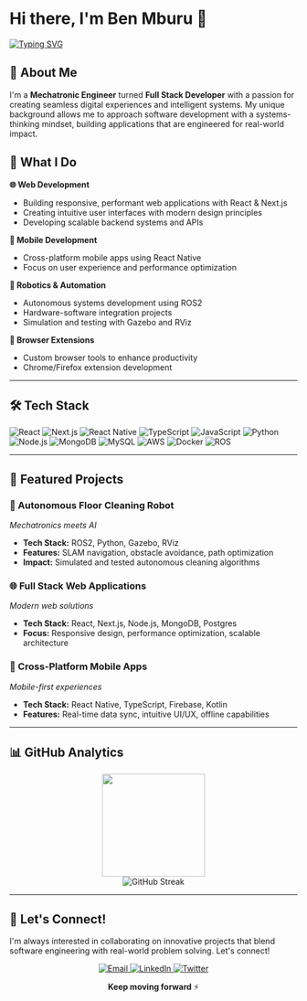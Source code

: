 # Hi there, I'm Ben Mburu 👋

[![Typing SVG](https://readme-typing-svg.herokuapp.com?font=Fira+Code&pause=1000&multiline=true&width=600&lines=Mechatronic+Engineer+x+Software+Developer)](https://git.io/typing-svg)

## 🚀 About Me

I'm a **Mechatronic Engineer** turned **Full Stack Developer** with a passion for creating seamless digital experiences and intelligent systems. My unique background allows me to approach software development with a systems-thinking mindset, building applications that are engineered for real-world impact.

<!-- ```typescript
const benMburu = {
  title: "Mechatronic Engineer × Software Developer",
  location: "Nairobi, Kenya",
  education: [
    "B.Eng in Mechatronic Engineering",
    "Self-taught Software Engineer"
  ],
  currentFocus: [
    "Full Stack Web Development",
    "Mobile App Development", 
    "Robotics & Automation"
  ],
  techStack: {
    frontend: ["React", "Next.js", "React Native", "TypeScript", "Tailwind CSS"],
    backend: ["Node.js", "Python", "Express", "FastAPI"],
    databases: ["MongoDB", "MySQL", "PostgreSQL"],
    tools: ["Git", "Docker", "AWS", "ROS2", "Gazebo", "RViz"],
    design: ["Figma", "UI/UX Principles"]
  },
  currentlyLearning: ["Svelte", "Advanced React Native", "Database Optimization"],
  interests: ["Autonomous Systems", "IoT", "Clean Code", "System Architecture"],
  funFact: "I debug code during the day and skate at night 🛹"
};
```

--- -->

## 💼 What I Do

**🌐 Web Development**
- Building responsive, performant web applications with React & Next.js
- Creating intuitive user interfaces with modern design principles
- Developing scalable backend systems and APIs

**📱 Mobile Development**
- Cross-platform mobile apps using React Native
- Focus on user experience and performance optimization

**🤖 Robotics & Automation**
- Autonomous systems development using ROS2
- Hardware-software integration projects
- Simulation and testing with Gazebo and RViz

**🔧 Browser Extensions**
- Custom browser tools to enhance productivity
- Chrome/Firefox extension development

---

## 🛠️ Tech Stack

<p align="left">
  <img src="https://img.shields.io/badge/React-20232A?style=for-the-badge&logo=react&logoColor=61DAFB" alt="React" />
  <img src="https://img.shields.io/badge/Next.js-000000?style=for-the-badge&logo=next.js&logoColor=white" alt="Next.js" />
  <img src="https://img.shields.io/badge/React_Native-20232A?style=for-the-badge&logo=react&logoColor=61DAFB" alt="React Native" />
  <img src="https://img.shields.io/badge/TypeScript-007ACC?style=for-the-badge&logo=typescript&logoColor=white" alt="TypeScript" />
  <img src="https://img.shields.io/badge/JavaScript-F7DF1E?style=for-the-badge&logo=javascript&logoColor=black" alt="JavaScript" />
  <img src="https://img.shields.io/badge/Python-3776AB?style=for-the-badge&logo=python&logoColor=white" alt="Python" />
  <img src="https://img.shields.io/badge/Node.js-43853D?style=for-the-badge&logo=node.js&logoColor=white" alt="Node.js" />
  <img src="https://img.shields.io/badge/MongoDB-4EA94B?style=for-the-badge&logo=mongodb&logoColor=white" alt="MongoDB" />
  <img src="https://img.shields.io/badge/MySQL-005C84?style=for-the-badge&logo=mysql&logoColor=white" alt="MySQL" />
  <img src="https://img.shields.io/badge/Amazon_AWS-FF9900?style=for-the-badge&logo=amazonaws&logoColor=white" alt="AWS" />
  <img src="https://img.shields.io/badge/Docker-2496ED?style=for-the-badge&logo=docker&logoColor=white" alt="Docker" />
  <img src="https://img.shields.io/badge/ROS-22314E?style=for-the-badge&logo=ros&logoColor=white" alt="ROS" />
</p>

---

## 🎯 Featured Projects

### 🤖 Autonomous Floor Cleaning Robot
*Mechatronics meets AI*
- **Tech Stack:** ROS2, Python, Gazebo, RViz
- **Features:** SLAM navigation, obstacle avoidance, path optimization
- **Impact:** Simulated and tested autonomous cleaning algorithms

### 🌐 Full Stack Web Applications
*Modern web solutions*
- **Tech Stack:** React, Next.js, Node.js, MongoDB, Postgres
- **Focus:** Responsive design, performance optimization, scalable architecture

### 📱 Cross-Platform Mobile Apps
*Mobile-first experiences*
- **Tech Stack:** React Native, TypeScript, Firebase, Kotlin
- **Features:** Real-time data sync, intuitive UI/UX, offline capabilities

---

## 📊 GitHub Analytics

<div align="center">
  <!-- <img height="180em" src="https://github-readme-stats.vercel.app/api?username=Benmburu&show_icons=true&theme=tokyonight&include_all_commits=true&count_private=true"/> -->
  <img height="180em" src="https://github-readme-stats.vercel.app/api/top-langs/?username=Benmburu&layout=compact&langs_count=7&theme=tokyonight"/>
</div>

<div align="center">
  <img src="https://github-readme-streak-stats.herokuapp.com/?user=Benmburu&theme=tokyonight" alt="GitHub Streak" />
</div>

---

## 🌟 Let's Connect!

I'm always interested in collaborating on innovative projects that blend software engineering with real-world problem solving. Let's connect!

<p align="center">
  <a href="mailto:bennjuguna0@gmail.com">
    <img src="https://img.shields.io/badge/Email-D14836?style=for-the-badge&logo=gmail&logoColor=white" alt="Email" />
  </a>
  <a href="https://www.linkedin.com/in/ben-njuguna-181a2621a/">
    <img src="https://img.shields.io/badge/LinkedIn-0077B5?style=for-the-badge&logo=linkedin&logoColor=white" alt="LinkedIn" />
  </a>
  <a href="https://x.com/bennjuguna0">
    <img src="https://img.shields.io/badge/Twitter-1DA1F2?style=for-the-badge&logo=twitter&logoColor=white" alt="Twitter" />
  </a>
</p>

<div align="center">
  
**Keep moving forward** ⚡

</div>